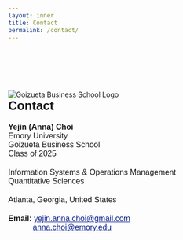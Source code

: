```yaml
---
layout: inner
title: Contact
permalink: /contact/
---
```

<div class="container" style="margin-top: 100px;">

<div class="row">
        
<div class="col-lg-6 col-md-8 col-12">
        <img src="{{ site.baseurl }}/goizueta.png" alt="Goizueta Business School Logo" class="img-fluid" style="max-width: 50%;">
</div>
    
<div class="col-lg-5 col-md-4 col-12">
<div style="font-size:25px; font-family: 'Source Sans 3', sans-serif; font-weight: bold; margin-bottom: 20px;">Contact</div>

<div style="font-size:16px; font-family: 'Source Sans 3', sans-serif; font-weight: bold;">Yejin (Anna) Choi</div>
<div style="font-size:16px; font-family: 'Source Sans 3', sans-serif;">Emory University</div>
<div style="font-size:16px; font-family: 'Source Sans 3', sans-serif;">Goizueta Business School</div>
<div style="font-size:16px; font-family: 'Source Sans 3', sans-serif; margin-bottom: 20px;">Class of 2025</div>

<div style="font-size:16px; font-family: 'Source Sans 3', sans-serif;">Information Systems & Operations Management</div>
<div style="font-size:16px; font-family: 'Source Sans 3', sans-serif; margin-bottom: 20px;">Quantitative Sciences</div>

<div style="font-size:16px; font-family: 'Source Sans 3', sans-serif; margin-bottom: 20px;">Atlanta, Georgia, United States</div>

<div style="font-size:16px; font-family: 'Source Sans 3', sans-serif;"><strong>Email:</strong> 
  <a style="color: #081b88" href="mailto:yejin.anna.choi@gmail.com"><u>yejin.anna.choi@gmail.com</u></a> 
  <br>
  <a style="color: #081b88; margin-left: 50px;" href="mailto:anna.choi@emory.edu"><u>anna.choi@emory.edu</u></a>
</div>
</div>
</div>
</div>
